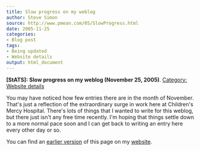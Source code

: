 ```yaml
---
title: Slow progress on my weblog
author: Steve Simon
source: http://www.pmean.com/05/SlowProgress.html
date: 2005-11-25
categories:
- Blog post
tags:
- Being updated
- Website details
output: html_document
---
```

**[StATS]:** **Slow progress on my weblog (November
25, 2005)**. [Category: Website
details](../category/WebsiteDetails.html)

You may have noticed how few entries there are in the month of
November. That's just a reflection of the extraordinary surge in work
here at Children's Mercy Hospital. There's lots of things that I
wanted to write for this weblog, but there just isn't any free time
recently. I'm hoping that things settle down to a more normal pace
soon and I can get back to writing an entry here every other day or
so.

You can find an [earlier version][sim1] of this page on my [website][sim2].

[sim1]: http://www.pmean.com/05/SlowProgress.html
[sim2]: http://www.pmean.com